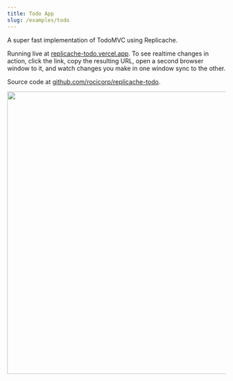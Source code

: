 ```yaml
---
title: Todo App
slug: /examples/todo
---
```


A super fast implementation of TodoMVC using Replicache.

Running live at [replicache-todo.vercel.app](https://replicache-todo.vercel.app). To see realtime changes in action, click the link, copy the resulting URL, open a second browser window to it, and watch changes you make in one window sync to the other.

Source code at [github.com/rocicorp/replicache-todo](https://github.com/rocicorp/replicache-todo).

<p class="text--center">
  <img src="/img/setup/todo.webp" width="650"/>
</p>
